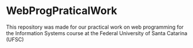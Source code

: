 # WebProgPraticalWork
This repository was made for our practical work on web programming for the Information Systems course at the Federal University of Santa Catarina (UFSC)
